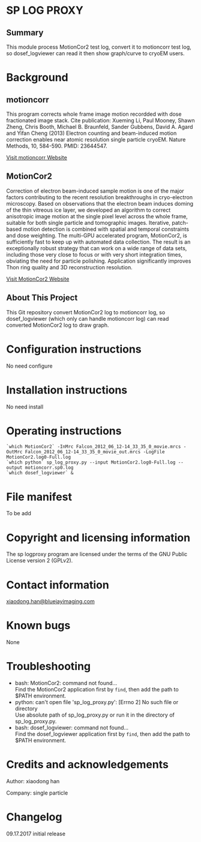 SP LOG PROXY
============

Summary
-------
This module process MotionCor2 test log, convert it to motioncorr test log, so dosef_logviewer can read it then show graph/curve to cryoEM users.

# Background
## motioncorr
This program corrects whole frame image motion recordded with dose fractionated image stack.
Cite publication: Xueming Li, Paul Mooney, Shawn Zheng, Chris Booth, Michael B. Braunfeld, Sander Gubbens, David A. Agard and Yifan Cheng (2013) Electron counting and beam-induced motion correction enables near atomic resolution single particle cryoEM. Nature Methods, 10, 584-590. PMID: 23644547.<br>

[Visit motioncorr Website](http://cryoem.ucsf.edu/software/software.html)

## MotionCor2
Correction of electron beam-induced sample motion is one of the major factors contributing to the recent resolution breakthroughs in cryo-electron microscopy. Based on observations that the electron beam induces doming of the thin vitreous ice layer, we developed an algorithm to correct anisotropic image motion at the single pixel level across the whole frame, suitable for both single particle and tomographic images. Iterative, patch-based motion detection is combined with spatial and temporal constraints and dose weighting. The multi-GPU accelerated program, MotionCor2, is sufficiently fast to keep up with automated data collection. The result is an exceptionally robust strategy that can work on a wide range of data sets, including those very close to focus or with very short integration times, obviating the need for particle polishing. Application significantly improves Thon ring quality and 3D reconstruction resolution.<br>

[Visit MotionCor2 Website](http://msg.ucsf.edu/em/software/motioncor2.html)

## About This Project
This Git repository convert MotionCor2 log to motioncorr log, so dosef_logviewer (which only can handle motioncorr log) can read converted MotionCor2 log to draw graph.

# Configuration instructions
No need configure

# Installation instructions
No need install

# Operating instructions
```
`which MotionCor2` -InMrc Falcon_2012_06_12-14_33_35_0_movie.mrcs -OutMrc Falcon_2012_06_12-14_33_35_0_movie_out.mrcs -LogFile MotionCor2.log0-Full.log
`which python` sp_log_proxy.py --input MotionCor2.log0-Full.log --output motioncorr.sp0.log
`which dosef_logviewer` &
```

# File manifest
To be add

# Copyright and licensing information
The sp logproxy program are licensed under the terms of the GNU Public License version 2 (GPLv2).

# Contact information
xiaodong.han@bluejayimaging.com

# Known bugs
None

# Troubleshooting
* bash: MotionCor2: command not found...<br>
Find the MotionCor2 application first by `find`, then add the path to $PATH environment.
* python: can't open file 'sp_log_proxy.py': [Errno 2] No such file or directory<br>
Use absolute path of sp_log_proxy.py or run it in the directory of sp_log_proxy.py.
* bash: dosef_logviewer: command not found...<br>
Find the dosef_logviewer application first by `find`, then add the path to $PATH environment.

# Credits and acknowledgements
Author: xiaodong han

Company: single particle

# Changelog
09.17.2017  initial release
